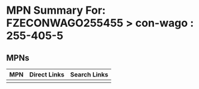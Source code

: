 



# MPN Summary For: FZECONWAGO255455 > con-wago : 255-405-5

## MPNs
  

|MPN|Direct Links|Search Links|
| :--- | :--- | :--- |
||||
